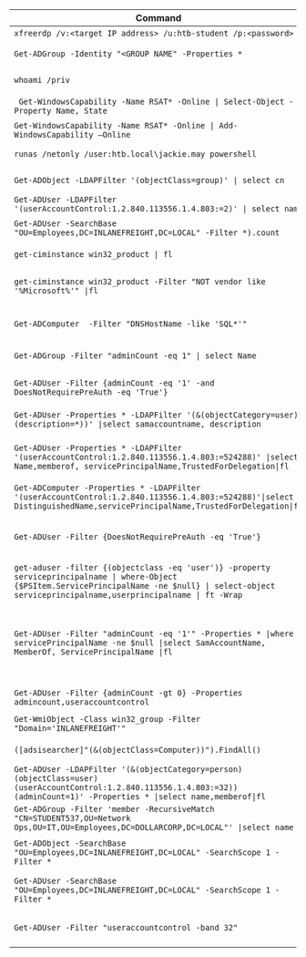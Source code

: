 | **Command** | **Description** |
| --------------|-------------------|
| `xfreerdp /v:<target IP address> /u:htb-student /p:<password>` | RDP to lab target |
| `Get-ADGroup -Identity "<GROUP NAME" -Properties *` | Get information about an AD group |
| `whoami /priv`                                      | View a user's current rights  |
| ` Get-WindowsCapability -Name RSAT* -Online \| Select-Object -Property Name, State` | Check if RSAT tools are installed |
| `Get-WindowsCapability -Name RSAT* -Online \| Add-WindowsCapability –Online` | Install all RSAT tools |
| `runas /netonly /user:htb.local\jackie.may powershell` | Run a utility as another user |
| `Get-ADObject -LDAPFilter '(objectClass=group)' \| select cn` | LDAP query to return all AD groups |
| `Get-ADUser -LDAPFilter '(userAccountControl:1.2.840.113556.1.4.803:=2)' \| select name` | List disabled users |
| `Get-ADUser -SearchBase "OU=Employees,DC=INLANEFREIGHT,DC=LOCAL" -Filter *).count` | Count all users in an OU |
| `get-ciminstance win32_product \| fl` | Query for installed software |
| `get-ciminstance win32_product -Filter "NOT vendor like '%Microsoft%'" \|fl` | Filter for installed software thats not Microsoft's
| `Get-ADComputer  -Filter "DNSHostName -like 'SQL*'"` | Get hostnames with the word "SQL" in their hostname |
| `Get-ADGroup -Filter "adminCount -eq 1" \| select Name` | Get all administrative groups |
| `Get-ADUser -Filter {adminCount -eq '1' -and DoesNotRequirePreAuth -eq 'True'}` | Find admin users that don't require Kerberos Pre-Auth |
| `Get-ADUser -Properties * -LDAPFilter '(&(objectCategory=user)(description=*))' \|select samaccountname, description` | Look for juicy stuffs in description field |
| `Get-ADUser -Properties * -LDAPFilter '(userAccountControl:1.2.840.113556.1.4.803:=524288)' \|select Name,memberof, servicePrincipalName,TrustedForDelegation\|fl` | Find user with trusted for delegation, unconstrained delegation|
| `Get-ADComputer -Properties * -LDAPFilter '(userAccountControl:1.2.840.113556.1.4.803:=524288)'\|select DistinguishedName,servicePrincipalName,TrustedForDelegation\|fl` | Get Computers with trusted for delagation |
| `Get-ADUser -Filter {DoesNotRequirePreAuth -eq 'True'}` | Find users that don't require Pre-Auth for ASREPRoastings and such|
| `get-aduser -filter {(objectclass -eq 'user')} -property serviceprincipalname \| where-Object {$PSItem.ServicePrincipalName -ne $null} \| select-object serviceprincipalname,userprincipalname \| ft -Wrap`| Find User with SPN set
| `Get-ADUser -Filter "adminCount -eq '1'" -Properties * \|where servicePrincipalName -ne $null \|select SamAccountName, MemberOf, ServicePrincipalName \|fl` | find all administrative users with the "servicePrincipalName" attribute set, meaning that they can likely be subject to a Kerberoasting attack.|
| `Get-ADUser -Filter {adminCount -gt 0} -Properties admincount,useraccountcontrol` | Enumerate UAC values for admin users |
| `Get-WmiObject -Class win32_group -Filter "Domain='INLANEFREIGHT'"` | Get AD groups using WMI |
| `([adsisearcher]"(&(objectClass=Computer))").FindAll()` | Use ADSI to search for all computers |
| `Get-ADUser -LDAPFilter '(&(objectCategory=person)(objectClass=user)(userAccountControl:1.2.840.113556.1.4.803:=32))(adminCount=1)' -Properties * \|select name,memberof\|fl`| Users with blank passwords |
| `Get-ADGroup -Filter 'member -RecursiveMatch "CN=STUDENT537,OU=Network Ops,OU=IT,OU=Employees,DC=DOLLARCORP,DC=LOCAL"' \|select name`|Get the user's group memberships |
| `Get-ADObject -SearchBase "OU=Employees,DC=INLANEFREIGHT,DC=LOCAL" -SearchScope 1 -Filter *`| Get all the object stuffs inside the stuffs...-Searchscope 0,1,2,3..|
| `Get-ADUser -SearchBase "OU=Employees,DC=INLANEFREIGHT,DC=LOCAL" -SearchScope 1 -Filter *`| Get all the user stuffs inside the stuffs...-Searchscope 0,1,2,3...|
| `Get-ADUser -Filter "useraccountcontrol -band 32"`| Get a user with PASSWD_NOTREQD UAC value set|
